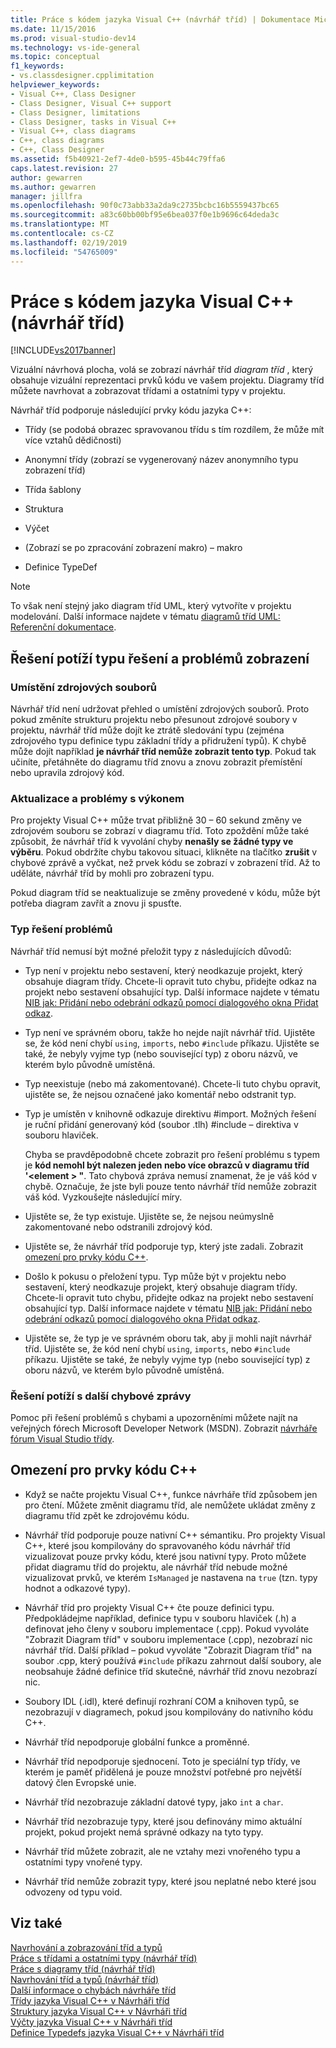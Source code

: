 ```yaml
---
title: Práce s kódem jazyka Visual C++ (návrhář tříd) | Dokumentace Microsoftu
ms.date: 11/15/2016
ms.prod: visual-studio-dev14
ms.technology: vs-ide-general
ms.topic: conceptual
f1_keywords:
- vs.classdesigner.cpplimitation
helpviewer_keywords:
- Visual C++, Class Designer
- Class Designer, Visual C++ support
- Class Designer, limitations
- Class Designer, tasks in Visual C++
- Visual C++, class diagrams
- C++, class diagrams
- C++, Class Designer
ms.assetid: f5b40921-2ef7-4de0-b595-45b44c79ffa6
caps.latest.revision: 27
author: gewarren
ms.author: gewarren
manager: jillfra
ms.openlocfilehash: 90f0c73abb33a2da9c2735bcbc16b5559437bc65
ms.sourcegitcommit: a83c60bb00bf95e6bea037f0e1b9696c64deda3c
ms.translationtype: MT
ms.contentlocale: cs-CZ
ms.lasthandoff: 02/19/2019
ms.locfileid: "54765009"
---
```

# <a name="working-with-visual-c-code-class-designer"></a>Práce s kódem jazyka Visual C++ (návrhář tříd)
[!INCLUDE[vs2017banner](../includes/vs2017banner.md)]

Vizuální návrhová plocha, volá se zobrazí návrhář tříd *diagram tříd* , který obsahuje vizuální reprezentaci prvků kódu ve vašem projektu. Diagramy tříd můžete navrhovat a zobrazovat třídami a ostatními typy v projektu.  
  
 Návrhář tříd podporuje následující prvky kódu jazyka C++:  
  
-   Třídy (se podobá obrazec spravovanou třídu s tím rozdílem, že může mít více vztahů dědičnosti)  
  
-   Anonymní třídy (zobrazí se vygenerovaný název anonymního typu zobrazení tříd)  
  
-   Třída šablony  
  
-   Struktura  
  
-   Výčet  
  
-   (Zobrazí se po zpracování zobrazení makro) – makro  
  
-   Definice TypeDef  
  
> [!NOTE]
>  To však není stejný jako diagram tříd UML, který vytvoříte v projektu modelování. Další informace najdete v tématu [diagramů tříd UML: Referenční dokumentace](../modeling/uml-class-diagrams-reference.md).  
  
## <a name="troubleshooting-type-resolution-and-display-issues"></a>Řešení potíží typu řešení a problémů zobrazení  
  
### <a name="location-of-source-files"></a>Umístění zdrojových souborů  
 Návrhář tříd není udržovat přehled o umístění zdrojových souborů. Proto pokud změníte strukturu projektu nebo přesunout zdrojové soubory v projektu, návrhář tříd může dojít ke ztrátě sledování typu (zejména zdrojového typu definice typu základní třídy a přidružení typů). K chybě může dojít například **je návrhář tříd nemůže zobrazit tento typ**. Pokud tak učiníte, přetáhněte do diagramu tříd znovu a znovu zobrazit přemístění nebo upravila zdrojový kód.  
  
### <a name="update-and-performance-issues"></a>Aktualizace a problémy s výkonem  
 Pro projekty Visual C++ může trvat přibližně 30 – 60 sekund změny ve zdrojovém souboru se zobrazí v diagramu tříd. Toto zpoždění může také způsobit, že návrhář tříd k vyvolání chyby **nenašly se žádné typy ve výběru**. Pokud obdržíte chybu takovou situaci, klikněte na tlačítko **zrušit** v chybové zprávě a vyčkat, než prvek kódu se zobrazí v zobrazení tříd. Až to uděláte, návrhář tříd by mohli pro zobrazení typu.  
  
 Pokud diagram tříd se neaktualizuje se změny provedené v kódu, může být potřeba diagram zavřít a znovu ji spusťte.  
  
### <a name="type-resolution-issues"></a>Typ řešení problémů  
 Návrhář tříd nemusí být možné přeložit typy z následujících důvodů:  
  
- Typ není v projektu nebo sestavení, který neodkazuje projekt, který obsahuje diagram třídy. Chcete-li opravit tuto chybu, přidejte odkaz na projekt nebo sestavení obsahující typ. Další informace najdete v tématu [NIB jak: Přidání nebo odebrání odkazů pomocí dialogového okna Přidat odkaz](http://msdn.microsoft.com/3bd75d61-f00c-47c0-86a2-dd1f20e231c9).  
  
- Typ není ve správném oboru, takže ho nejde najít návrhář tříd. Ujistěte se, že kód není chybí `using`, `imports`, nebo `#include` příkazu. Ujistěte se také, že nebyly vyjme typ (nebo související typ) z oboru názvů, ve kterém bylo původně umístěná.  
  
- Typ neexistuje (nebo má zakomentované). Chcete-li tuto chybu opravit, ujistěte se, že nejsou označené jako komentář nebo odstranit typ.  
  
- Typ je umístěn v knihovně odkazuje direktivu #import. Možných řešení je ruční přidání generovaný kód (soubor .tlh) #include – direktiva v souboru hlaviček.  
  
  Chyba se pravděpodobně chcete zobrazit pro řešení problému s typem je **kód nemohl být nalezen jeden nebo více obrazců v diagramu tříd '\<element > "**. Tato chybová zpráva nemusí znamenat, že je váš kód v chybě. Označuje, že jste byli pouze tento návrhář tříd nemůže zobrazit váš kód. Vyzkoušejte následující míry.  
  
- Ujistěte se, že typ existuje. Ujistěte se, že nejsou neúmyslně zakomentované nebo odstranili zdrojový kód.  
  
- Ujistěte se, že návrhář tříd podporuje typ, který jste zadali. Zobrazit [omezení pro prvky kódu C++](#limitations).  
  
- Došlo k pokusu o přeložení typu. Typ může být v projektu nebo sestavení, který neodkazuje projekt, který obsahuje diagram třídy. Chcete-li opravit tuto chybu, přidejte odkaz na projekt nebo sestavení obsahující typ. Další informace najdete v tématu [NIB jak: Přidání nebo odebrání odkazů pomocí dialogového okna Přidat odkaz](http://msdn.microsoft.com/3bd75d61-f00c-47c0-86a2-dd1f20e231c9).  
  
- Ujistěte se, že typ je ve správném oboru tak, aby ji mohli najít návrhář tříd. Ujistěte se, že kód není chybí `using`, `imports`, nebo `#include` příkazu. Ujistěte se také, že nebyly vyjme typ (nebo související typ) z oboru názvů, ve kterém bylo původně umístěná.  
  
### <a name="troubleshooting-other-error-messages"></a>Řešení potíží s další chybové zprávy  
 Pomoc při řešení problémů s chybami a upozorněními můžete najít na veřejných fórech Microsoft Developer Network (MSDN). Zobrazit [návrháře fórum Visual Studio třídy](http://go.microsoft.com/fwlink/?linkid=160754).  
  
##  <a name="limitations"></a> Omezení pro prvky kódu C++  
  
-   Když se načte projektu Visual C++, funkce návrháře tříd způsobem jen pro čtení. Můžete změnit diagramu tříd, ale nemůžete ukládat změny z diagramu tříd zpět ke zdrojovému kódu.  
  
-   Návrhář tříd podporuje pouze nativní C++ sémantiku. Pro projekty Visual C++, které jsou kompilovány do spravovaného kódu návrhář tříd vizualizovat pouze prvky kódu, které jsou nativní typy. Proto můžete přidat diagramu tříd do projektu, ale návrhář tříd nebude možné vizualizovat prvků, ve kterém `IsManaged` je nastavena na `true` (tzn. typy hodnot a odkazové typy).  
  
-   Návrhář tříd pro projekty Visual C++ čte pouze definici typu. Předpokládejme například, definice typu v souboru hlaviček (.h) a definovat jeho členy v souboru implementace (.cpp). Pokud vyvoláte "Zobrazit Diagram tříd" v souboru implementace (.cpp), nezobrazí nic návrhář tříd. Další příklad – pokud vyvoláte "Zobrazit Diagram tříd" na soubor .cpp, který používá `#include` příkazu zahrnout další soubory, ale neobsahuje žádné definice tříd skutečné, návrhář tříd znovu nezobrazí nic.  
  
-   Soubory IDL (.idl), které definují rozhraní COM a knihoven typů, se nezobrazují v diagramech, pokud jsou kompilovány do nativního kódu C++.  
  
-   Návrhář tříd nepodporuje globální funkce a proměnné.  
  
-   Návrhář tříd nepodporuje sjednocení. Toto je speciální typ třídy, ve kterém je paměť přidělená je pouze množství potřebné pro největší datový člen Evropské unie.  
  
-   Návrhář tříd nezobrazuje základní datové typy, jako `int` a `char`.  
  
-   Návrhář tříd nezobrazuje typy, které jsou definovány mimo aktuální projekt, pokud projekt nemá správné odkazy na tyto typy.  
  
-   Návrhář tříd můžete zobrazit, ale ne vztahy mezi vnořeného typu a ostatními typy vnořené typy.  
  
-   Návrhář tříd nemůže zobrazit typy, které jsou neplatné nebo které jsou odvozeny od typu void.  
  
## <a name="see-also"></a>Viz také  
 [Navrhování a zobrazování tříd a typů](../ide/designing-and-viewing-classes-and-types.md)   
 [Práce s třídami a ostatními typy (návrhář tříd)](../ide/working-with-classes-and-other-types-class-designer.md)   
 [Práce s diagramy tříd (návrhář tříd)](../ide/working-with-class-diagrams-class-designer.md)   
 [Navrhování tříd a typů (návrhář tříd)](../ide/designing-classes-and-types-class-designer.md)   
 [Další informace o chybách návrháře tříd](../ide/additional-information-about-class-designer-errors.md)   
 [Třídy jazyka Visual C++ v Návrháři tříd](../ide/visual-cpp-classes-in-class-designer.md)   
 [Struktury jazyka Visual C++ v Návrháři tříd](../ide/visual-cpp-structures-in-class-designer.md)   
 [Výčty jazyka Visual C++ v Návrháři tříd](../ide/visual-cpp-enumerations-in-class-designer.md)   
 [Definice Typedefs jazyka Visual C++ v Návrháři tříd](../ide/visual-cpp-typedefs-in-class-designer.md)
